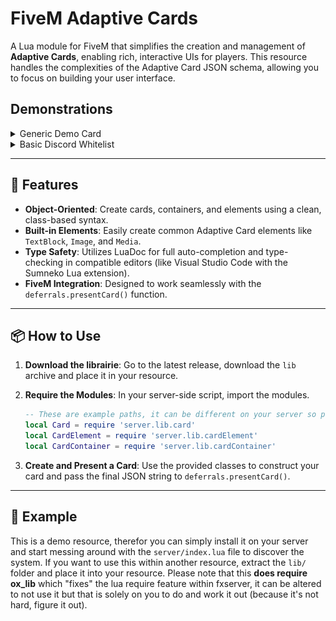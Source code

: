 # FiveM Adaptive Cards

<!-- 

If using the adaptiveCardLib, outside of the demo resource. You are required to follow the license of the code (LICENSE file) and keep it linked within the folder along with this README and link towards the original github repository.

> https://github.com/Maximus7474/mps-adaptivecards

 -->

A Lua module for FiveM that simplifies the creation and management of **Adaptive Cards**, enabling rich, interactive UIs for players. This resource handles the complexities of the Adaptive Card JSON schema, allowing you to focus on building your user interface.

## Demonstrations

<details>
  <summary>Generic Demo Card</summary>
  <img src=".github/assets/demo.png" alt="Demo Image" width="600">
</details>

<details>
  <summary>Basic Discord Whitelist</summary>
  <img src=".github/assets/discord-wl-demo-1.png" alt="Demo Image" width="600">
  <img src=".github/assets/discord-wl-demo-2.png" alt="Demo Image" width="600">
  <img src=".github/assets/discord-wl-demo-3.png" alt="Demo Image" width="600">
</details>

-----

## 🚀 Features

  * **Object-Oriented**: Create cards, containers, and elements using a clean, class-based syntax.
  * **Built-in Elements**: Easily create common Adaptive Card elements like `TextBlock`, `Image`, and `Media`.
  * **Type Safety**: Utilizes LuaDoc for full auto-completion and type-checking in compatible editors (like Visual Studio Code with the Sumneko Lua extension).
  * **FiveM Integration**: Designed to work seamlessly with the `deferrals.presentCard()` function.

-----

## 📦 How to Use

1.  **Download the librairie**: Go to the latest release, download the `lib` archive and place it in your resource.

2.  **Require the Modules**: In your server-side script, import the modules.

    ```lua
    -- These are example paths, it can be different on your server so pay attention
    local Card = require 'server.lib.card'
    local CardElement = require 'server.lib.cardElement'
    local CardContainer = require 'server.lib.cardContainer'
    ```

3.  **Create and Present a Card**: Use the provided classes to construct your card and pass the final JSON string to `deferrals.presentCard()`.

-----

## 📝 Example

This is a demo resource, therefor you can simply install it on your server and start messing around with the `server/index.lua` file to discover the system.
If you want to use this within another resource, extract the `lib/` folder and place it into your resource. Please note that this **does require ox_lib** which "fixes" the lua require feature within fxserver, it can be altered to not use it but that is solely on you to do and work it out (because it's not hard, figure it out).
